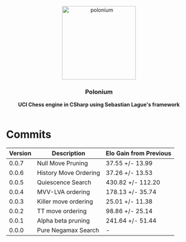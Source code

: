 <div align="center">

<img src="https://github.com/Dragjon/Polonium/assets/140328303/f48a3b2b-f78a-47d3-8133-bceaeb389fa8" alt="polonium" width="200" height="200">

 
<h3>Polonium</h3>
<b> UCI Chess engine in CSharp using Sebastian Lague's framework</b>
<br>
<br>
</div>

# Commits
| Version | Description                     | Elo Gain from Previous |
|---------|---------------------------------|------------------------|
| 0.0.7   | Null Move Pruning               | 37.55 +/- 13.99        |
| 0.0.6   | History Move Ordering           | 37.26 +/- 13.53        |
| 0.0.5   | Quiescence Search               | 430.82 +/- 112.20      |
| 0.0.4   | MVV-LVA ordering                | 178.13 +/- 35.74       |
| 0.0.3   | Killer move ordering            | 25.01 +/- 11.38        |
| 0.0.2   | TT move ordering                | 98.86 +/- 25.14        |
| 0.0.1   | Alpha beta pruning              | 241.64 +/- 51.44       |
| 0.0.0   | Pure Negamax Search             | -                      |
